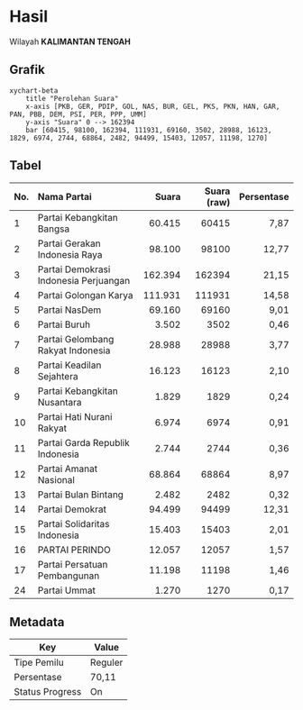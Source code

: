 # Hasil

Wilayah **KALIMANTAN TENGAH**

## Grafik

```mermaid
xychart-beta
    title "Perolehan Suara"
    x-axis [PKB, GER, PDIP, GOL, NAS, BUR, GEL, PKS, PKN, HAN, GAR, PAN, PBB, DEM, PSI, PER, PPP, UMM]
    y-axis "Suara" 0 --> 162394
    bar [60415, 98100, 162394, 111931, 69160, 3502, 28988, 16123, 1829, 6974, 2744, 68864, 2482, 94499, 15403, 12057, 11198, 1270]
```

## Tabel

| No. | Nama Partai                           | Suara   | Suara (raw) | Persentase |
|:--- |:------------------------------------- | -------:| -----------:| ----------:|
| 1   | Partai Kebangkitan Bangsa             | 60.415  | 60415       | 7,87       |
| 2   | Partai Gerakan Indonesia Raya         | 98.100  | 98100       | 12,77      |
| 3   | Partai Demokrasi Indonesia Perjuangan | 162.394 | 162394      | 21,15      |
| 4   | Partai Golongan Karya                 | 111.931 | 111931      | 14,58      |
| 5   | Partai NasDem                         | 69.160  | 69160       | 9,01       |
| 6   | Partai Buruh                          | 3.502   | 3502        | 0,46       |
| 7   | Partai Gelombang Rakyat Indonesia     | 28.988  | 28988       | 3,77       |
| 8   | Partai Keadilan Sejahtera             | 16.123  | 16123       | 2,10       |
| 9   | Partai Kebangkitan Nusantara          | 1.829   | 1829        | 0,24       |
| 10  | Partai Hati Nurani Rakyat             | 6.974   | 6974        | 0,91       |
| 11  | Partai Garda Republik Indonesia       | 2.744   | 2744        | 0,36       |
| 12  | Partai Amanat Nasional                | 68.864  | 68864       | 8,97       |
| 13  | Partai Bulan Bintang                  | 2.482   | 2482        | 0,32       |
| 14  | Partai Demokrat                       | 94.499  | 94499       | 12,31      |
| 15  | Partai Solidaritas Indonesia          | 15.403  | 15403       | 2,01       |
| 16  | PARTAI PERINDO                        | 12.057  | 12057       | 1,57       |
| 17  | Partai Persatuan Pembangunan          | 11.198  | 11198       | 1,46       |
| 24  | Partai Ummat                          | 1.270   | 1270        | 0,17       |


## Metadata

| Key             | Value   |
| --------------- | ------- |
| Tipe Pemilu     | Reguler |
| Persentase      | 70,11   |
| Status Progress | On      |



